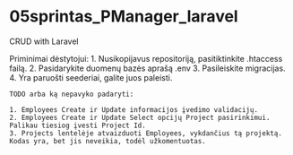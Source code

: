 # 05sprintas_PManager_laravel
 CRUD with Laravel
 
 Priminimai dėstytojui:
    1. Nusikopijavus repositoriją, pasitiktinkite .htaccess failą. 
    2. Pasidarykite duomenų bazės aprašą .env
    3. Pasileiskite migracijas.
    4. Yra paruošti seederiai, galite juos paleisti.
    
    
    TODO arba ką nepavyko padaryti:
    
    1. Employees Create ir Update informacijos įvedimo validacijų.
    2. Employees Create ir Update Select opcijų Project pasirinkimui. Palikau tiesiog įvesti Project Id.
    3. Projects lentelėje atvaizduoti Employees, vykdančius tą projektą. Kodas yra, bet jis neveikia, todėl užkomentuotas.

